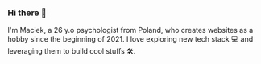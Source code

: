 ### Hi there 👋 

I'm Maciek, a 26 y.o psychologist from Poland, who creates websites as a hobby since the beginning of 2021.
I love exploring new tech stack 💻 and leveraging them to build cool stuffs 🛠️.




<!--
**Lindllay/Lindllay** is a ✨ _special_ ✨ repository because its `README.md` (this file) appears on your GitHub profile.

Here are some ideas to get you started:

- 🔭 I’m currently working on ...
- 🌱 I’m currently learning ...
- 👯 I’m looking to collaborate on ...
- 🤔 I’m looking for help with ...
- 💬 Ask me about ...
- 📫 How to reach me: ...
- 😄 Pronouns: ...
- ⚡ Fun fact: ...
-->
